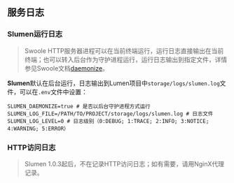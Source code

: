 ## 服务日志

### Slumen运行日志

> Swoole HTTP服务器进程可以在当前终端运行，运行日志直接输出在当前终端；也可以转入后台作为守护进程运行，运行日志输出到指定文件，详情参见Swoole文档[daemonize](https://wiki.swoole.com/wiki/page/278.html)。

**Slumen**默认在后台运行，日志输出到Lumen项目中`storage/logs/slumen.log`文件，可以在`.env`文件中设置：

```env
SLUMEN_DAEMONIZE=true # 是否以后台守护进程方式运行
SLUMEN_LOG_FILE=/PATH/TO/PROJECT/storage/logs/slumen.log # 日志文件
SLUMEN_LOG_LEVEL=0 # 日志级别（0:DEBUG; 1:TRACE; 2:INFO; 3:NOTICE; 4:WARNING; 5:ERROR）
```

### HTTP访问日志

> Slumen 1.0.3起后，不在记录HTTP访问日志；如有需要，请用NginX代理记录。

